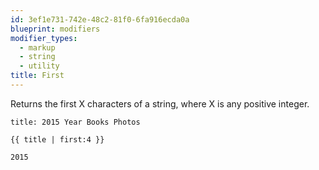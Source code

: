 ```yaml
---
id: 3ef1e731-742e-48c2-81f0-6fa916ecda0a
blueprint: modifiers
modifier_types:
  - markup
  - string
  - utility
title: First
---
```

Returns the first X characters of a string, where X is any positive integer.

```.language-yaml
title: 2015 Year Books Photos
```

```
{{ title | first:4 }}
```

```.language-output
2015
```
